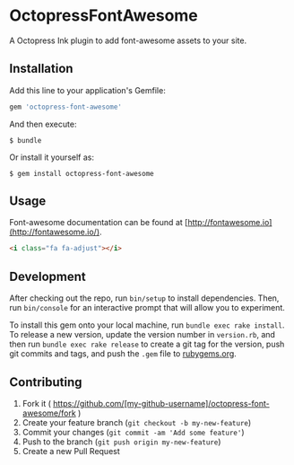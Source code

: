 # OctopressFontAwesome

A Octopress Ink plugin to add font-awesome assets to your site.

## Installation

Add this line to your application's Gemfile:

```ruby
gem 'octopress-font-awesome'
```

And then execute:

    $ bundle

Or install it yourself as:

    $ gem install octopress-font-awesome

## Usage

Font-awesome documentation can be found at [http://fontawesome.io](http://fontawesome.io/).

```html
<i class="fa fa-adjust"></i>
```

## Development

After checking out the repo, run `bin/setup` to install dependencies. Then, run `bin/console` for an interactive prompt that will allow you to experiment.

To install this gem onto your local machine, run `bundle exec rake install`. To release a new version, update the version number in `version.rb`, and then run `bundle exec rake release` to create a git tag for the version, push git commits and tags, and push the `.gem` file to [rubygems.org](https://rubygems.org).

## Contributing

1. Fork it ( https://github.com/[my-github-username]/octopress-font-awesome/fork )
2. Create your feature branch (`git checkout -b my-new-feature`)
3. Commit your changes (`git commit -am 'Add some feature'`)
4. Push to the branch (`git push origin my-new-feature`)
5. Create a new Pull Request

